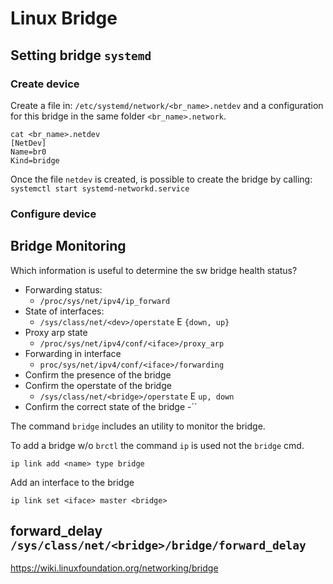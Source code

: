 # Linux Bridge

## Setting bridge `systemd`

### Create device

Create a file in: `/etc/systemd/network/<br_name>.netdev` and a configuration
for this bridge in the same folder `<br_name>.network`. 

```
cat <br_name>.netdev
[NetDev]
Name=br0
Kind=bridge
```

Once the file `netdev` is created, is possible to create the bridge by calling:
`systemctl start systemd-networkd.service`



### Configure device

## Bridge Monitoring

Which information is useful to determine the sw bridge health status?

- Forwarding status:
    - `/proc/sys/net/ipv4/ip_forward`
- State of interfaces:
    - `/sys/class/net/<dev>/operstate` E `{down, up}`
- Proxy arp state
    - `/proc/sys/net/ipv4/conf/<iface>/proxy_arp`
- Forwarding in interface
    - `proc/sys/net/ipv4/conf/<iface>/forwarding`
- Confirm the presence of the bridge
- Confirm the operstate of the bridge
    - `/sys/class/net/<bridge>/operstate` E `up, down`
- Confirm the correct state of the bridge
-``


The command `bridge` includes an utility to monitor the bridge.

To add a bridge w/o `brctl` the command `ip` is used not the `bridge` cmd.

```
ip link add <name> type bridge
```

Add an interface to the bridge

```
ip link set <iface> master <bridge>
```


## forward_delay `/sys/class/net/<bridge>/bridge/forward_delay`


https://wiki.linuxfoundation.org/networking/bridge